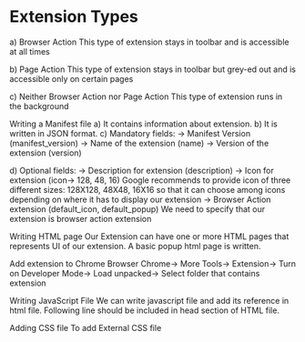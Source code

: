 # Extension Types
a) Browser Action
This type of extension stays in toolbar and is accessible at all times

b) Page Action
This type of extension stays in toolbar but grey-ed out and is accessible only on certain pages

c) Neither Browser Action nor Page Action
This type of extension runs in the background


Writing a Manifest file
a) It contains information about extension.
b) It is written in JSON format.
c) Mandatory fields:
    -> Manifest Version (manifest_version)
    -> Name of the extension (name)
    -> Version of the extension (version)

d) Optional fields:
    -> Description for extension (description)
    -> Icon for extension (icon-> 128, 48, 16)
            Google recommends to provide icon of three different sizes: 128X128, 48X48, 16X16 so that it can choose among icons depending on where it has to display our extension
    -> Browser Action extension (default_icon, default_popup)
            We need to specify that our extension is browser action extension


Writing HTML page 
Our Extension can have one or more HTML pages that represents UI of our extension.
A basic popup html page is written.


Add extension to Chrome Browser
Chrome-> More Tools-> Extension-> Turn on Developer Mode-> Load unpacked-> Select folder that contains extension 


Writing JavaScript File
We can write javascript file and add its reference in html file.
Following line should be included in head section of HTML file.
<script src="jquery-3.1.0.min.js"></script>
<script src="popup.js" type="text/javascript"></script>


Adding CSS file
To add External CSS file
<link rel="stylesheet" type="text/css" href="style.css"> 